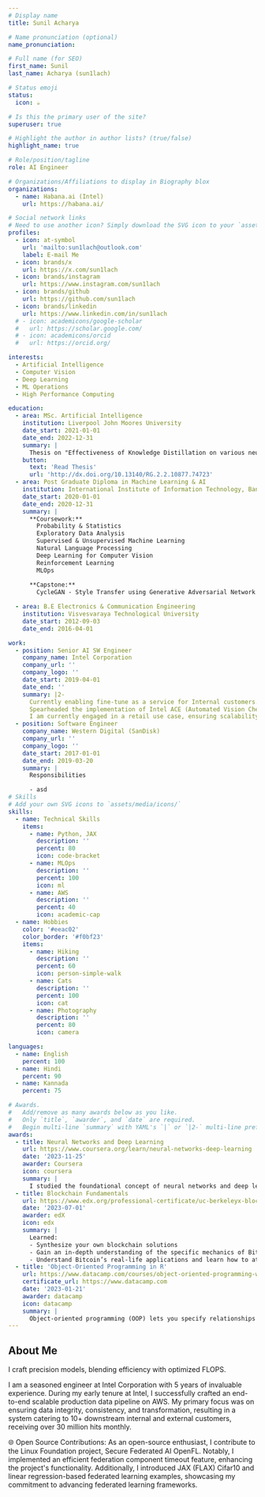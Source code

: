 ```yaml
---
# Display name
title: Sunil Acharya

# Name pronunciation (optional)
name_pronunciation:

# Full name (for SEO)
first_name: Sunil
last_name: Acharya (sun1lach)

# Status emoji
status:
  icon: ☕️

# Is this the primary user of the site?
superuser: true

# Highlight the author in author lists? (true/false)
highlight_name: true

# Role/position/tagline
role: AI Engineer

# Organizations/Affiliations to display in Biography blox
organizations:
  - name: Habana.ai (Intel)
    url: https://habana.ai/

# Social network links
# Need to use another icon? Simply download the SVG icon to your `assets/media/icons/` folder.
profiles:
  - icon: at-symbol
    url: 'mailto:sun1lach@outlook.com'
    label: E-mail Me
  - icon: brands/x
    url: https://x.com/sun1lach
  - icon: brands/instagram
    url: https://www.instagram.com/sun1lach
  - icon: brands/github
    url: https://github.com/sun1lach
  - icon: brands/linkedin
    url: https://www.linkedin.com/in/sun1lach
  # - icon: academicons/google-scholar
  #   url: https://scholar.google.com/
  # - icon: academicons/orcid
  #   url: https://orcid.org/

interests:
  - Artificial Intelligence
  - Computer Vision
  - Deep Learning
  - ML Operations
  - High Performance Computing

education:
  - area: MSc. Artificial Intelligence
    institution: Liverpool John Moores University
    date_start: 2021-01-01
    date_end: 2022-12-31
    summary: |
      Thesis on "Effectiveness of Knowledge Distillation on various neural network architectures". Supervised by Bharath K. Bolla.
    button:
      text: 'Read Thesis'
      url: 'http://dx.doi.org/10.13140/RG.2.2.10877.74723'
  - area: Post Graduate Diploma in Machine Learning & AI
    institution: International Institute of Information Technology, Bangalore
    date_start: 2020-01-01
    date_end: 2020-12-31
    summary: |
      **Coursework:**  
        Probability & Statistics  
        Exploratory Data Analysis  
        Supervised & Unsupervised Machine Learning  
        Natural Language Processing  
        Deep Learning for Computer Vision  
        Reinforcement Learning  
        MLOps  
      
      **Capstone:**  
        CycleGAN - Style Transfer using Generative Adversarial Network (GAN) - Built a Generative adversarial model (modified U-Net Architecture) that generates artificial T1 to T2 and vice-versa MRI images of different contrast levels from existing MRI scans.

  - area: B.E Electronics & Communication Engineering
    institution: Visvesvaraya Technological University
    date_start: 2012-09-03
    date_end: 2016-04-01

work:
  - position: Senior AI SW Engineer
    company_name: Intel Corporation
    company_url: ''
    company_logo: ''
    date_start: 2019-04-01
    date_end: ''
    summary: |2-
      Currently enabling fine-tune as a service for Internal customers.
      Spearheaded the implementation of Intel ACE (Automated Vision Checkout as a Service) deep learning solutions, with a particular emphasis on efficient training and inference on iGPU at the edge.  
      I am currently engaged in a retail use case, ensuring scalability and applicability across diverse domains. Solution is currently deployed and live at multiple retailers in India, clocking more than 1000+ transactions per day.
  - position: Software Engineer
    company_name: Western Digital (SanDisk)
    company_url: ''
    company_logo: ''
    date_start: 2017-01-01
    date_end: 2019-03-20
    summary: |
      Responsibilities

      - asd
# Skills
# Add your own SVG icons to `assets/media/icons/`
skills:
  - name: Technical Skills
    items:
      - name: Python, JAX
        description: ''
        percent: 80
        icon: code-bracket
      - name: MLOps
        description: ''
        percent: 100
        icon: ml
      - name: AWS
        description: ''
        percent: 40
        icon: academic-cap
  - name: Hobbies
    color: '#eeac02'
    color_border: '#f0bf23'
    items:
      - name: Hiking
        description: ''
        percent: 60
        icon: person-simple-walk
      - name: Cats
        description: ''
        percent: 100
        icon: cat
      - name: Photography
        description: ''
        percent: 80
        icon: camera

languages:
  - name: English
    percent: 100
  - name: Hindi
    percent: 90
  - name: Kannada
    percent: 75

# Awards.
#   Add/remove as many awards below as you like.
#   Only `title`, `awarder`, and `date` are required.
#   Begin multi-line `summary` with YAML's `|` or `|2-` multi-line prefix and indent 2 spaces below.
awards:
  - title: Neural Networks and Deep Learning
    url: https://www.coursera.org/learn/neural-networks-deep-learning
    date: '2023-11-25'
    awarder: Coursera
    icon: coursera
    summary: |
      I studied the foundational concept of neural networks and deep learning. By the end, I was familiar with the significant technological trends driving the rise of deep learning; build, train, and apply fully connected deep neural networks; implement efficient (vectorized) neural networks; identify key parameters in a neural network’s architecture; and apply deep learning to your own applications.
  - title: Blockchain Fundamentals
    url: https://www.edx.org/professional-certificate/uc-berkeleyx-blockchain-fundamentals
    date: '2023-07-01'
    awarder: edX
    icon: edx
    summary: |
      Learned:
      - Synthesize your own blockchain solutions
      - Gain an in-depth understanding of the specific mechanics of Bitcoin
      - Understand Bitcoin’s real-life applications and learn how to attack and destroy Bitcoin, Ethereum, smart contracts and Dapps, and alternatives to Bitcoin’s Proof-of-Work consensus algorithm
  - title: 'Object-Oriented Programming in R'
    url: https://www.datacamp.com/courses/object-oriented-programming-with-s3-and-r6-in-r
    certificate_url: https://www.datacamp.com
    date: '2023-01-21'
    awarder: datacamp
    icon: datacamp
    summary: |
      Object-oriented programming (OOP) lets you specify relationships between functions and the objects that they can act on, helping you manage complexity in your code. This is an intermediate level course, providing an introduction to OOP, using the S3 and R6 systems. S3 is a great day-to-day R programming tool that simplifies some of the functions that you write. R6 is especially useful for industry-specific analyses, working with web APIs, and building GUIs.
---
```


## About Me

I craft precision models, blending efficiency with optimized FLOPS.

I am a seasoned engineer at Intel Corporation with 5 years of invaluable experience. During my early tenure at Intel, I successfully crafted an end-to-end scalable production data pipeline on AWS. My primary focus was on ensuring data integrity, consistency, and transformation, resulting in a system catering to 10+ downstream internal and external customers, receiving over 30 million hits monthly.  

🌐 Open Source Contributions:
As an open-source enthusiast, I contribute to the Linux Foundation project, Secure Federated AI OpenFL. Notably, I implemented an efficient federation component timeout feature, enhancing the project's functionality. Additionally, I introduced JAX (FLAX) Cifar10 and linear regression-based federated learning examples, showcasing my commitment to advancing federated learning frameworks.
